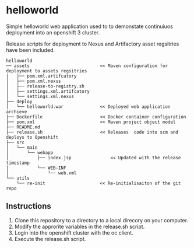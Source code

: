 helloworld
==========

Simple helloworld web application used to to demonstate continuiuos deployment into an openshift 3 cluster.

Release scripts for deployment to Nexus and Artifactory asset regsitries have been included.

```
helloworld
── assets							<< Maven configuration for deployment to assets regsitries
│   ├── pom.xml.artifcatory
│   ├── pom.xml.nexus
│   ├── release-to-registry.sh
│   ├── settings.xml.artifcatory
│   └── settings.xml.nexus
├── deploy
│   └── helloworld.war				<< Deployed web application archieve
├── Dockerfile						<< Docker container configuration
├── pom.xml							<< Maven project object model
├── README.md						
├── release.sh						<< Releases  code into scm and deploys to Openshift
├── src								
│   └── main
│       └── webapp
│           ├── index.jsp				<< Updated with the release timestamp
│           └── WEB-INF
│               └── web.xml
└── utils
    └── re-init						<< Re-initialisaiton of the git repo 
```

Instructions
------------

1. Clone this repository to a directory to a local direcory on your computer.
2.  Modify the approrite variables in the release.sh script.
3. Login into the openshift cluster with the oc client.
4. Execute the release.sh script.

